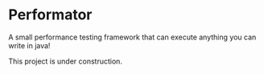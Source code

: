 # Performator
A small performance testing framework that can execute anything you can write in java!

This project is under construction.